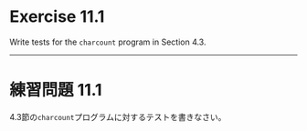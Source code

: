 # Exercise 11.1
Write tests for the `charcount` program in Section 4.3.

---
# 練習問題 11.1
4.3節の`charcount`プログラムに対するテストを書きなさい。
